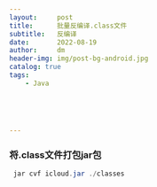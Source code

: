 ```yaml
---
layout:     post
title:      批量反编译.class文件
subtitle:   反编译
date:       2022-08-19
author:     dm
header-img: img/post-bg-android.jpg
catalog: true
tags:
    - Java





---
```


### 将.class文件打包jar包

```java
 jar cvf icloud.jar ./classes  
```





